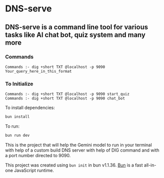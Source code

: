 # DNS-serve

## DNS-serve is a command line tool for various tasks like AI chat bot, quiz system and many more

### Commands 
```
Commands :- dig +short TXT @localhost -p 9090 Your_query_here_in_this_format
```

### To Initialize
```
Commands :- dig +short TXT @localhost -p 9090 start_quiz
Commands :- dig +short TXT @localhost -p 9090 chat_bot
```

To install dependencies:

```bash
bun install
```

To run:

```bash
bun run dev
```

This is the project that will help the Gemini model to run in your terminal with help of a custom build DNS server with help of DIG command and with a port number directed to 9090. 

This project was created using `bun init` in bun v1.1.36. [Bun](https://bun.sh) is a fast all-in-one JavaScript runtime.
